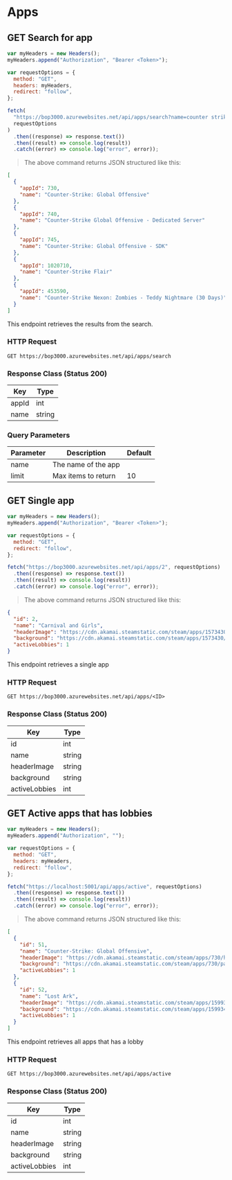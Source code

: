 # Apps

<!--- GET --->

## GET Search for app

```javascript
var myHeaders = new Headers();
myHeaders.append("Authorization", "Bearer <Token>");

var requestOptions = {
  method: "GET",
  headers: myHeaders,
  redirect: "follow",
};

fetch(
  "https://bop3000.azurewebsites.net/api/apps/search?name=counter strike global offensive&limit=5",
  requestOptions
)
  .then((response) => response.text())
  .then((result) => console.log(result))
  .catch((error) => console.log("error", error));
```

> The above command returns JSON structured like this:

```json
[
  {
    "appId": 730,
    "name": "Counter-Strike: Global Offensive"
  },
  {
    "appId": 740,
    "name": "Counter-Strike Global Offensive - Dedicated Server"
  },
  {
    "appId": 745,
    "name": "Counter-Strike: Global Offensive - SDK"
  },
  {
    "appId": 1020710,
    "name": "Counter-Strike Flair"
  },
  {
    "appId": 453590,
    "name": "Counter-Strike Nexon: Zombies - Teddy Nightmare (30 Days)"
  }
]
```

This endpoint retrieves the results from the search.

### HTTP Request

`GET https://bop3000.azurewebsites.net/api/apps/search`

### Response Class (Status 200)

| Key   | Type   |
| ----- | ------ |
| appId | int    |
| name  | string |

### Query Parameters

| Parameter | Description         | Default |
| --------- | ------------------- | ------- |
| name      | The name of the app |         |
| limit     | Max items to return | 10      |

## GET Single app

```javascript
var myHeaders = new Headers();
myHeaders.append("Authorization", "Bearer <Token>");

var requestOptions = {
  method: "GET",
  redirect: "follow",
};

fetch("https://bop3000.azurewebsites.net/api/apps/2", requestOptions)
  .then((response) => response.text())
  .then((result) => console.log(result))
  .catch((error) => console.log("error", error));
```

> The above command returns JSON structured like this:

```json
{
  "id": 2,
  "name": "Carnival and Girls",
  "headerImage": "https://cdn.akamai.steamstatic.com/steam/apps/1573430/header.jpg?t=1617118165",
  "background": "https://cdn.akamai.steamstatic.com/steam/apps/1573430/page_bg_generated_v6b.jpg?t=1617118165",
  "activeLobbies": 1
}
```

This endpoint retrieves a single app

### HTTP Request

`GET https://bop3000.azurewebsites.net/api/apps/<ID>`

### Response Class (Status 200)

| Key           | Type   |
| ------------- | ------ |
| id            | int    |
| name          | string |
| headerImage   | string |
| background    | string |
| activeLobbies | int    |

## GET Active apps that has lobbies

```javascript
var myHeaders = new Headers();
myHeaders.append("Authorization", "");

var requestOptions = {
  method: "GET",
  headers: myHeaders,
  redirect: "follow",
};

fetch("https://localhost:5001/api/apps/active", requestOptions)
  .then((response) => response.text())
  .then((result) => console.log(result))
  .catch((error) => console.log("error", error));
```

> The above command returns JSON structured like this:

```json
[
  {
    "id": 51,
    "name": "Counter-Strike: Global Offensive",
    "headerImage": "https://cdn.akamai.steamstatic.com/steam/apps/730/header.jpg?t=1641233427",
    "background": "https://cdn.akamai.steamstatic.com/steam/apps/730/page_bg_generated_v6b.jpg?t=1641233427",
    "activeLobbies": 1
  },
  {
    "id": 52,
    "name": "Lost Ark",
    "headerImage": "https://cdn.akamai.steamstatic.com/steam/apps/1599340/header.jpg?t=1644892919",
    "background": "https://cdn.akamai.steamstatic.com/steam/apps/1599340/page_bg_generated_v6b.jpg?t=1644892919",
    "activeLobbies": 1
  }
]
```

This endpoint retrieves all apps that has a lobby

### HTTP Request

`GET https://bop3000.azurewebsites.net/api/apps/active`

### Response Class (Status 200)

| Key           | Type   |
| ------------- | ------ |
| id            | int    |
| name          | string |
| headerImage   | string |
| background    | string |
| activeLobbies | int    |

<!--- POST --->

<!--- PUT --->

<!--- DELETE --->

